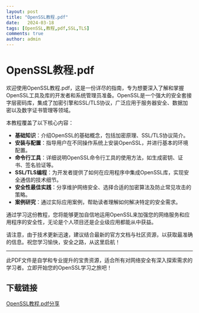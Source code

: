 ```yaml
---
layout: post
title: "OpenSSL教程.pdf"
date:   2024-03-18
tags: [OpenSSL,教程,pdf,SSL,TLS]
comments: true
author: admin
---
```

# OpenSSL教程.pdf

欢迎使用OpenSSL教程.pdf，这是一份详尽的指南，专为想要深入了解和掌握OpenSSL工具及库的开发者和系统管理员准备。OpenSSL是一个强大的安全套接字层密码库，集成了加密引擎和SSL/TLS协议，广泛应用于服务器安全、数据加密以及数字证书管理等领域。

本教程覆盖了以下核心内容：
- **基础知识**：介绍OpenSSL的基础概念，包括加密原理、SSL/TLS协议简介。
- **安装与配置**：指导用户在不同操作系统上安装OpenSSL，并进行基本的环境配置。
- **命令行工具**：详细说明OpenSSL命令行工具的使用方法，如生成密钥、证书、签名验证等。
- **SSL/TLS编程**：为开发者提供了如何在应用程序中集成OpenSSL库，实现安全通信的技术细节。
- **安全性最佳实践**：分享维护网络安全、选择合适的加密算法及防止常见攻击的策略。
- **案例研究**：通过实际应用案例，帮助读者理解如何解决特定的安全需求。

通过学习这份教程，您将能够更加自信地运用OpenSSL来加强您的网络服务和应用程序的安全性，无论是个人项目还是企业级应用都能从中获益。

请注意，由于技术更新迅速，建议结合最新的官方文档与社区资源，以获取最准确的信息。祝您学习愉快，安全之路，从这里启航！

---

此PDF文件是自学和专业提升的宝贵资源，适合所有对网络安全有深入探索需求的学习者。立即开始您的OpenSSL学习之旅吧！

## 下载链接

[OpenSSL教程.pdf分享](https://pan.quark.cn/s/b4bac6a8305a)